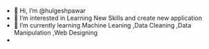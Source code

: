 - 👋 Hi, I’m @hulgeshpawar
- 👀 I’m interested in Learning New Skills and create new application 
- 🌱 I’m currently learning Machine Leaning ,Data Cleaning ,Data Manipulation ,Web Designing
- 

<!---
hulgeshpawar/hulgeshpawar is a ✨ special ✨ repository because its `README.md` (this file) appears on your GitHub profile.
You can click the Preview link to take a look at your changes.
--->
